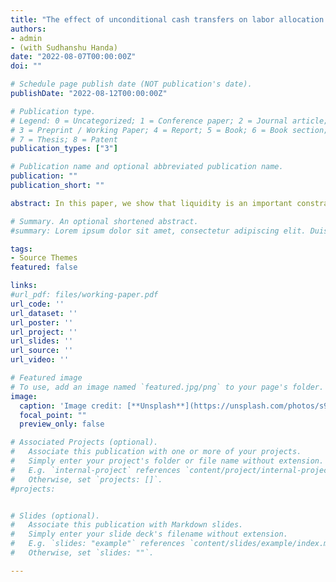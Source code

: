 ```yaml
---
title: "The effect of unconditional cash transfers on labor allocation and farm productivity "
authors:
- admin
- (with Sudhanshu Handa)
date: "2022-08-07T00:00:00Z"
doi: ""

# Schedule page publish date (NOT publication's date).
publishDate: "2022-08-12T00:00:00Z"

# Publication type.
# Legend: 0 = Uncategorized; 1 = Conference paper; 2 = Journal article;
# 3 = Preprint / Working Paper; 4 = Report; 5 = Book; 6 = Book section;
# 7 = Thesis; 8 = Patent
publication_types: ["3"]

# Publication name and optional abbreviated publication name.
publication: ""
publication_short: ""

abstract: In this paper, we show that liquidity is an important constraint that prevents households from allocating their labor efficiently. We estimate the impacts of unconditional cash transfer program in Malawi, 30 months since baseline, and find large positive impacts on agricultural production and on-farm labor. We also find negative impacts on casual or ganyu labor. To explain these results, we test and reject the separation assumption of the agricultural household models. We show that demographic variables are associated with on-farm labor demand. We also show that cash transfers enable treated households to invest in agricultural inputs, which increases their on-farm productivity.

# Summary. An optional shortened abstract.
#summary: Lorem ipsum dolor sit amet, consectetur adipiscing elit. Duis posuere tellus ac convallis placerat. Proin tincidunt magna sed ex sollicitudin condimentum.

tags:
- Source Themes
featured: false

links:
#url_pdf: files/working-paper.pdf
url_code: ''
url_dataset: ''
url_poster: ''
url_project: ''
url_slides: ''
url_source: ''
url_video: ''

# Featured image
# To use, add an image named `featured.jpg/png` to your page's folder.
image:
  caption: 'Image credit: [**Unsplash**](https://unsplash.com/photos/s9CC2SKySJM)'
  focal_point: ""
  preview_only: false

# Associated Projects (optional).
#   Associate this publication with one or more of your projects.
#   Simply enter your project's folder or file name without extension.
#   E.g. `internal-project` references `content/project/internal-project/index.md`.
#   Otherwise, set `projects: []`.
#projects:


# Slides (optional).
#   Associate this publication with Markdown slides.
#   Simply enter your slide deck's filename without extension.
#   E.g. `slides: "example"` references `content/slides/example/index.md`.
#   Otherwise, set `slides: ""`.

---
```

